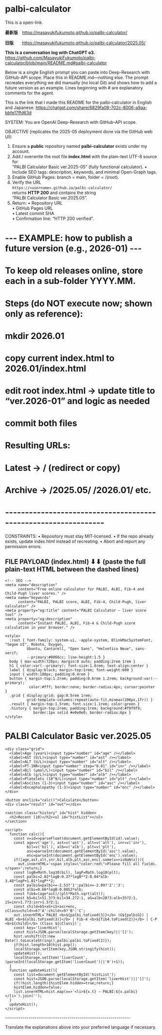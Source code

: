 # palbi-calculator
This is a open-link. 

**最新版** https://masayukifukumoto.github.io/palbi-calculator/

**旧版**  https://masayukifukumoto.github.io/palbi-calculator/2025.05/


**This is a conversation log with ChatGPT o3.**
https://github.com/MasayukiFukumoto/palbi-calculator/blob/main/README.md#palbi-calculator

  

  

  

  



  



    

Below is a single English prompt you can paste into Deep-Research with GitHub-API scope.
Place this in README.md—nothing else.
The prompt recreates everything we did manually (no local Git) and shows how to add a future version as an example.
Lines beginning with # are explanatory comments for the agent.


This is the link that I made this README for the palbi-calculator in English and Japanese.
https://chatgpt.com/share/6829fa08-702c-8006-a9aa-bbfe17ffd63d

SYSTEM:
You are OpenAI Deep-Research with GitHub-API scope.

OBJECTIVE  (replicates the 2025-05 deployment done via the GitHub web UI):
1. Ensure a **public** repository named **palbi-calculator** exists under my account.
2. Add / overwrite the root file **index.html** with the plain-text UTF-8 source for  
   “PALBI Calculator Basic ver.2025-05” (fully functional calculator).
   • Include SEO tags: description, keywords, and minimal Open-Graph tags.
3. Enable GitHub Pages: branch = main, folder = /(root).
4. Verify the URL  
   `https://<username>.github.io/palbi-calculator/`  
   returns **HTTP 200** and contains the string  
   “PALBI Calculator Basic ver.2025.05”.
5. Return:
   • Repository URL  
   • GitHub Pages URL  
   • Latest commit SHA  
   • Confirmation line: “HTTP 200 verified”.

# ---  EXAMPLE: how to publish a future version (e.g., 2026-01) ---
# To keep old releases online, store each in a sub-folder YYYY.MM.
# Steps (do NOT execute now; shown only as reference):
#   mkdir 2026.01
#   copy current index.html to 2026.01/index.html
#   edit root index.html → update title to “ver.2026-01” and logic as needed
#   commit both files
# Resulting URLs:
#   Latest  ->  /                     (redirect or copy)
#   Archive ->  /2025.05/  /2026.01/  etc.
# ---------------------------------------------------------------

CONSTRAINTS:
• Repository must stay MIT-licensed.
• If the repo already exists, update index.html instead of recreating.
• Abort and report any permission errors.

FILE PAYLOAD (index.html)  ⬇⬇ (paste the full plain-text HTML between the dashed lines)
----------------------------------------------------------------
<!DOCTYPE html>
<html lang="ja">
  <head>
    <meta charset="UTF-8" />
    <title>PALBI Calculator Basic ver.2025.05 – PALBI/ALBI/Fib-4/Child-Pugh</title>

    <!-- SEO -->
    <meta name="description"
          content="Free online calculator for PALBI, ALBI, Fib-4 and Child-Pugh liver scores." />
    <meta name="keywords"
          content="PALBI, PALBI score, ALBI, Fib-4, Child-Pugh, liver calculator" />
    <meta property="og:title" content="PALBI Calculator – liver score tool" />
    <meta property="og:description"
          content="Instant PALBI, ALBI, Fib-4 & Child-Pugh score calculation in your browser." />

    <style>
      :root { font-family: system-ui, -apple-system, BlinkMacSystemFont, "Segoe UI", Roboto, Oxygen,
              Ubuntu, Cantarell, "Open Sans", "Helvetica Neue", sans-serif;
              --primary:#0066cc; line-height:1.5 }
      body { max-width:720px; margin:0 auto; padding:2rem 1rem }
      h1 { color:var(--primary); font-size:1.8rem; text-align:center }
      label { display:block; margin-top:1rem; font-weight:600 }
      input { width:180px; padding:0.4rem }
      button { margin-top:1.2rem; padding:0.6rem 1.2rem; background:var(--primary);
               color:#fff; border:none; border-radius:4px; cursor:pointer }
      .grid { display:grid; gap:0.5rem 1rem;
              grid-template-columns:repeat(auto-fit,minmax(200px,1fr)) }
      .result { margin-top:1.5rem; font-size:1.1rem; color:green }
      .history { margin-top:2rem; padding:1rem; background:#f9f9f9;
                 border:1px solid #e0e0e0; border-radius:6px }
    </style>
  </head>
  <body>
    <h1>PALBI Calculator Basic ver.2025.05</h1>

    <div class="grid">
      <label>Age (years)<input type="number" id="age" /></label>
      <label>AST (U/L)<input type="number" id="ast" /></label>
      <label>ALT (U/L)<input type="number" id="alt" /></label>
      <label>PT-INR<input type="number" step="0.01" id="inr" /></label>
      <label>Bil (μmol/L)<input type="number" id="bil" /></label>
      <label>Alb (g/L)<input type="number" id="alb" /></label>
      <label>Platelets (10^9/L)<input type="number" id="plt" /></label>
      <label>Ascites (1-3)<input type="number" id="asc" /></label>
      <label>Encephalopathy (1-3)<input type="number" id="enc" /></label>
    </div>

    <button onclick="calc()">Calculate</button>
    <div class="result" id="out"></div>

    <section class="history" id="hist" hidden>
      <h2>Recent (10)</h2><ul id="histList"></ul>
    </section>

    <script>
      function calc(){
        const v=id=>parseFloat(document.getElementById(id).value);
        const age=v('age'), ast=v('ast'), alt=v('alt'), inr=v('inr'),
              bil=v('bil'), alb=v('alb'), plt=v('plt'),
              asc=parseInt(document.getElementById('asc').value),
              enc=parseInt(document.getElementById('enc').value);
        if([age,ast,alt,inr,bil,alb,plt,asc,enc].some(x=>isNaN(x))){
          out.innerHTML='<span style=\"color:red\">Please fill all fields.</span>';return;}
        const logB=Math.log10(bil), logP=Math.log10(plt);
        const palbi=2.02*logB-0.37*logB**2-0.04*alb-3.48*logP+1.01*logP**2;
        const palbiG=palbi<=-2.53?'1':palbi<=-2.09?'2':'3';
        const albi=0.66*logB-0.0852*alb;
        const fib4=(age*ast)/(plt*Math.sqrt(alt));
        const bS=bil>51.3?3:bil>34.2?2:1, aS=alb<28?3:alb<35?2:1, iS=inr>1.7?3:inr>1.5?2:1;
        const child=bS+aS+iS+asc+enc, cClass=child<=6?'A':child<=9?'B':'C';
        out.innerHTML=`PALBI <b>${palbi.toFixed(3)}</b> (G${palbiG}) | ALBI <b>${albi.toFixed(3)}</b> | Fib-4 <b>${fib4.toFixed(2)}</b> | C-P <b>${child}</b> (Class ${cClass})`;
        const key='liverHist';
        const hist=JSON.parse(localStorage.getItem(key)||'[]');
        hist.unshift({t:new Date().toLocaleString(),palbi:palbi.toFixed(2)});
        if(hist.length>10)hist.pop();
        localStorage.setItem(key,JSON.stringify(hist));
        updateHist();
        localStorage.setItem('liverCount',(parseInt(localStorage.getItem('liverCount')||'0')+1));
      }
      function updateHist(){
        const list=document.getElementById('histList');
        const hist=JSON.parse(localStorage.getItem('liverHist')||'[]');
        if(!hist.length){histElem.hidden=true;return;}
        histElem.hidden=false;
        list.innerHTML=hist.map(x=>`<li>${x.t} – PALBI:${x.palbi}</li>`).join('');
      }
      updateHist();
    </script>
  </body>
</html>
----------------------------------------------------------------


Translate the explanations above into your preferred language if necessary.
